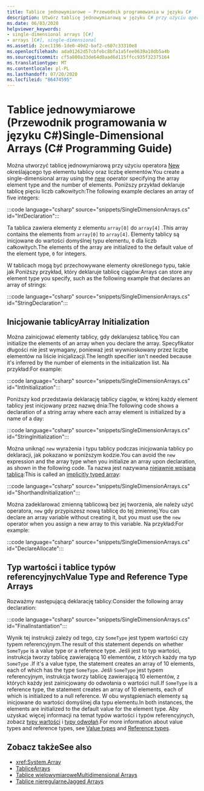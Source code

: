```yaml
---
title: Tablice jednowymiarowe — Przewodnik programowania w języku C#
description: Utwórz tablicę jednowymiarową w języku C# przy użyciu operatora new określającego typ elementu tablicy i liczbę elementów.
ms.date: 06/03/2020
helpviewer_keywords:
- single-dimensional arrays [C#]
- arrays [C#], single-dimensional
ms.assetid: 2cec1196-1de0-49d2-baf2-c607c33310e8
ms.openlocfilehash: ada01262d57cbfebc8bfa1a5fee0639a10db5a4b
ms.sourcegitcommit: cf5a800a33de64d0aad6d115ffcc935f32375164
ms.translationtype: MT
ms.contentlocale: pl-PL
ms.lasthandoff: 07/20/2020
ms.locfileid: "86474595"
---
```

# <a name="single-dimensional-arrays-c-programming-guide"></a><span data-ttu-id="cc0e4-103">Tablice jednowymiarowe (Przewodnik programowania w języku C#)</span><span class="sxs-lookup"><span data-stu-id="cc0e4-103">Single-Dimensional Arrays (C# Programming Guide)</span></span>

<span data-ttu-id="cc0e4-104">Można utworzyć tablicę jednowymiarową przy użyciu operatora [New](../../language-reference/operators/new-operator.md) określającego typ elementu tablicy oraz liczbę elementów.</span><span class="sxs-lookup"><span data-stu-id="cc0e4-104">You create a single-dimensional array using the [new](../../language-reference/operators/new-operator.md) operator specifying the array element type and the number of elements.</span></span> <span data-ttu-id="cc0e4-105">Poniższy przykład deklaruje tablicę pięciu liczb całkowitych:</span><span class="sxs-lookup"><span data-stu-id="cc0e4-105">The following example declares an array of five integers:</span></span>

:::code language="csharp" source="snippets/SingleDimensionArrays.cs" id="IntDeclaration":::

<span data-ttu-id="cc0e4-106">Ta tablica zawiera elementy z elementu `array[0]` do `array[4]` .</span><span class="sxs-lookup"><span data-stu-id="cc0e4-106">This array contains the elements from `array[0]` to `array[4]`.</span></span> <span data-ttu-id="cc0e4-107">Elementy tablicy są inicjowane do wartości domyślnej typu elementu, `0` dla liczb całkowitych.</span><span class="sxs-lookup"><span data-stu-id="cc0e4-107">The elements of the array are initialized to the default value of the element type, `0` for integers.</span></span>

<span data-ttu-id="cc0e4-108">W tablicach mogą być przechowywane elementy określonego typu, takie jak Poniższy przykład, który deklaruje tablicę ciągów:</span><span class="sxs-lookup"><span data-stu-id="cc0e4-108">Arrays can store any element type you specify, such as the following example that declares an array of strings:</span></span>

:::code language="csharp" source="snippets/SingleDimensionArrays.cs" id="StringDeclaration":::

## <a name="array-initialization"></a><span data-ttu-id="cc0e4-109">Inicjowanie tablicy</span><span class="sxs-lookup"><span data-stu-id="cc0e4-109">Array Initialization</span></span>

<span data-ttu-id="cc0e4-110">Można zainicjować elementy tablicy, gdy deklarujesz tablicę.</span><span class="sxs-lookup"><span data-stu-id="cc0e4-110">You can initialize the elements of an array when you declare the array.</span></span> <span data-ttu-id="cc0e4-111">Specyfikator długości nie jest wymagany, ponieważ jest wywnioskowany przez liczbę elementów na liście inicjalizacji.</span><span class="sxs-lookup"><span data-stu-id="cc0e4-111">The length specifier isn't needed because it's inferred by the number of elements in the initialization list.</span></span> <span data-ttu-id="cc0e4-112">Na przykład:</span><span class="sxs-lookup"><span data-stu-id="cc0e4-112">For example:</span></span>

:::code language="csharp" source="snippets/SingleDimensionArrays.cs" id="IntInitialization":::

<span data-ttu-id="cc0e4-113">Poniższy kod przedstawia deklarację tablicy ciągów, w której każdy element tablicy jest inicjowany przez nazwę dnia:</span><span class="sxs-lookup"><span data-stu-id="cc0e4-113">The following code shows a declaration of a string array where each array element is initialized by a name of a day:</span></span>

:::code language="csharp" source="snippets/SingleDimensionArrays.cs" id="StringInitialization":::
  
<span data-ttu-id="cc0e4-114">Można uniknąć `new` wyrażenia i typu tablicy podczas inicjowania tablicy po deklaracji, jak pokazano w poniższym kodzie.</span><span class="sxs-lookup"><span data-stu-id="cc0e4-114">You can avoid the `new` expression and the array type when you initialize an array upon declaration, as shown in the following code.</span></span> <span data-ttu-id="cc0e4-115">Ta nazwa jest nazywana [niejawnie wpisaną tablicą](implicitly-typed-arrays.md):</span><span class="sxs-lookup"><span data-stu-id="cc0e4-115">This is called an [implicitly typed array](implicitly-typed-arrays.md):</span></span>

:::code language="csharp" source="snippets/SingleDimensionArrays.cs" id="ShorthandInitialization":::

<span data-ttu-id="cc0e4-116">Można zadeklarować zmienną tablicową bez jej tworzenia, ale należy użyć operatora, `new` gdy przypiszesz nową tablicę do tej zmiennej.</span><span class="sxs-lookup"><span data-stu-id="cc0e4-116">You can declare an array variable without creating it, but you must use the `new` operator when you assign a new array to this variable.</span></span> <span data-ttu-id="cc0e4-117">Na przykład:</span><span class="sxs-lookup"><span data-stu-id="cc0e4-117">For example:</span></span>

:::code language="csharp" source="snippets/SingleDimensionArrays.cs" id="DeclareAllocate":::

## <a name="value-type-and-reference-type-arrays"></a><span data-ttu-id="cc0e4-118">Typ wartości i tablice typów referencyjnych</span><span class="sxs-lookup"><span data-stu-id="cc0e4-118">Value Type and Reference Type Arrays</span></span>

<span data-ttu-id="cc0e4-119">Rozważmy następującą deklarację tablicy:</span><span class="sxs-lookup"><span data-stu-id="cc0e4-119">Consider the following array declaration:</span></span>  

:::code language="csharp" source="snippets/SingleDimensionArrays.cs" id="FinalInstantiation":::

<span data-ttu-id="cc0e4-120">Wynik tej instrukcji zależy od tego, czy `SomeType` jest typem wartości czy typem referencyjnym.</span><span class="sxs-lookup"><span data-stu-id="cc0e4-120">The result of this statement depends on whether `SomeType` is a value type or a reference type.</span></span> <span data-ttu-id="cc0e4-121">Jeśli jest to typ wartości, instrukcja tworzy tablicę zawierającą 10 elementów, z których każdy ma typ `SomeType` .</span><span class="sxs-lookup"><span data-stu-id="cc0e4-121">If it's a value type, the statement creates an array of 10 elements, each of which has the type `SomeType`.</span></span> <span data-ttu-id="cc0e4-122">Jeśli `SomeType` jest typem referencyjnym, instrukcja tworzy tablicę zawierającą 10 elementów, z których każdy jest zainicjowany do odwołania o wartości null.</span><span class="sxs-lookup"><span data-stu-id="cc0e4-122">If `SomeType` is a reference type, the statement creates an array of 10 elements, each of which is initialized to a null reference.</span></span> <span data-ttu-id="cc0e4-123">W obu wystąpieniach elementy są inicjowane do wartości domyślnej dla typu elementu.</span><span class="sxs-lookup"><span data-stu-id="cc0e4-123">In both instances, the elements are initialized to the default value for the element type.</span></span> <span data-ttu-id="cc0e4-124">Aby uzyskać więcej informacji na temat typów wartości i typów referencyjnych, zobacz [typy wartości](../../language-reference/builtin-types/value-types.md) i [typy odwołań](../../language-reference/keywords/reference-types.md).</span><span class="sxs-lookup"><span data-stu-id="cc0e4-124">For more information about value types and reference types, see [Value types](../../language-reference/builtin-types/value-types.md) and [Reference types](../../language-reference/keywords/reference-types.md).</span></span>
  
## <a name="see-also"></a><span data-ttu-id="cc0e4-125">Zobacz także</span><span class="sxs-lookup"><span data-stu-id="cc0e4-125">See also</span></span>

- <xref:System.Array>
- [<span data-ttu-id="cc0e4-126">Tablice</span><span class="sxs-lookup"><span data-stu-id="cc0e4-126">Arrays</span></span>](./index.md)
- [<span data-ttu-id="cc0e4-127">Tablice wielowymiarowe</span><span class="sxs-lookup"><span data-stu-id="cc0e4-127">Multidimensional Arrays</span></span>](./multidimensional-arrays.md)
- [<span data-ttu-id="cc0e4-128">Tablice nieregularne</span><span class="sxs-lookup"><span data-stu-id="cc0e4-128">Jagged Arrays</span></span>](./jagged-arrays.md)
